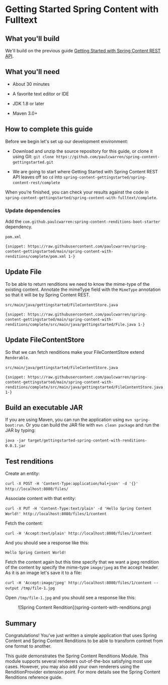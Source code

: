 # Getting Started Spring Content with Fulltext

## What you'll build

We'll build on the previous guide [Getting Started with Spring Content REST API](spring-content-rest-docs.md).

## What you'll need

- About 30 minutes

- A favorite text editor or IDE

- JDK 1.8 or later

- Maven 3.0+

## How to complete this guide

Before we begin let's set up our development environment:

- Download and unzip the source repository for this guide, or clone it
using Git: `git clone https://github.com/paulcwarren/spring-content-gettingstarted.git`

- We are going to start where Getting Started with Spring Content REST API leaves off so
 `cd` into `spring-content-gettingstarted/spring-content-rest/complete`

When you’re finished, you can check your results against the code in
`spring-content-gettingstarted/spring-content-with-fulltext/complete`.

### Update dependencies

Add the `com.github.paulcwarren:spring-content-renditions-boot-starter` dependency.

`pom.xml`

```
{snippet: https://raw.githubusercontent.com/paulcwarren/spring-content-gettingstarted/main/spring-content-with-renditions/complete/pom.xml 1-}
```

## Update File

To be able to return renditions we need to know the mime-type of the existing
content.  Annotate the mimeType field with the `MimeType` annotation so that it
will be by Spring Content REST.

`src/main/java/gettingstarted/FileContentStore.java`

```
{snippet: https://raw.githubusercontent.com/paulcwarren/spring-content-gettingstarted/main/spring-content-with-renditions/complete/src/main/java/gettingstarted/File.java 1-}
```

## Update FileContentStore

So that we can fetch renditions make your FileContentStore extend `Renderable`.  

`src/main/java/gettingstarted/FileContentStore.java`

```
{snippet: https://raw.githubusercontent.com/paulcwarren/spring-content-gettingstarted/main/spring-content-with-renditions/complete/src/main/java/gettingstarted/FileContentStore.java 1-}
```

## Build an executable JAR

If you are using Maven, you can run the application using `mvn spring-boot:run`.
Or you can build the JAR file with `mvn clean package` and run the JAR
by typing:

`java -jar target/gettingstarted-spring-content-with-renditions-0.0.1.jar`

## Test renditions

Create an entity:

`curl -X POST -H 'Content-Type:application/hal+json' -d '{}' http://localhost:8080/files/`

Associate content with that entity:

`curl -X PUT -H 'Content-Type:text/plain' -d 'Hello Spring Content World!' http://localhost:8080/files/1/content`

Fetch the content:

`curl -H 'Accept:text/plain' http://localhost:8080/files/1/content`   

And you should see a response like this:

```
Hello Spring Content World!
```

Fetch the content again but this time specify that we want a jpeg rendition of the content by specify
the mime-type `image/jpeg` as the accept header.  As it is an image let's save it
to a file:

`curl -H 'Accept:image/jpeg' http://localhost:8080/files/1/content --output /tmp/file-1.jpg`   

Open `/tmp/file-1.jpg` and you should see a response like this:

<center>![Spring Content Rendition](spring-content-with-renditions.png)</center>

## Summary

Congratulations!  You've just written a simple application that uses Spring
Content and Spring Content Renditions to be able to transform contnet from one format to another.

This guide demonstrates the Spring Content Renditions Module.  This module supports several renderers out-of-the-box satisfying most use cases.  However, you may also
add your own renderers using the RenditionProvider extension point.  For more details
see the Spring Content Renditions reference guide.  

